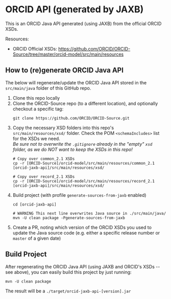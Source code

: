 # ORCID API (generated by JAXB)

This is an ORCID Java API generated (using JAXB) from the official ORCID XSDs.

Resources:
* ORCID Official XSDs: https://github.com/ORCID/ORCID-Source/tree/master/orcid-model/src/main/resources


## How to (re)generate ORCID Java API

The below will regenerate/update the ORCID Java API stored in the `src/main/java` folder of this GitHub repo.

1. Clone this repo locally
2. Clone the ORCID-Source repo (to a different location), and optionally checkout a specific tag:
   ```
   git clone https://github.com/ORCID/ORCID-Source.git
   ```
3. Copy the necessary XSD folders into this repo's `src/main/resources/xsd/` folder. Check the POM `<schemaIncludes>` list for the XSDs we need.  
  _Be sure not to overwrite the `.gitignore` already in the "empty" `xsd` folder, as we do NOT want to keep the XSDs in this repo!_
   ```
   # Copy over common_2.1 XSDs
   cp -r [ORCID-Source]/orcid-model/src/main/resources/common_2.1 [orcid-jaxb-api]/src/main/resources/xsd/
   
   # Copy over record_2.1 XSDs
   cp -r [ORCID-Source]/orcid-model/src/main/resources/record_2.1 [orcid-jaxb-api]/src/main/resources/xsd/
   ```
4. Build project (with profile `generate-sources-from-jaxb` enabled)
   ```
   cd [orcid-jaxb-api]
   
   # WARNING This next line overwrites Java source in ./src/main/java/
   mvn -U clean package -Pgenerate-sources-from-jaxb
   ```
5. Create a PR, noting which version of the ORCID XSDs you used to update the Java source code (e.g. either a specific release number or `master` of a given date)
   
## Build Project

After regenerating the ORCID Java API (using JAXB and ORCID's XSDs -- see above), you can easily build this project by just running:

```
mvn -U clean package
```

The result will be a `./target/orcid-jaxb-api-[version].jar`

